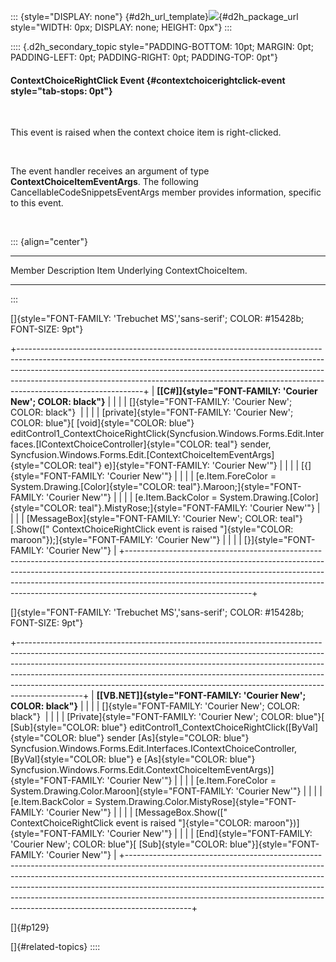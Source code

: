 ::: {style="DISPLAY: none"}
[](ms-xhelp:///?Id=d2h_url_template){#d2h_url_template}![](!package_url!){#d2h_package_url style="WIDTH: 0px; DISPLAY: none; HEIGHT: 0px"}
:::

:::: {.d2h_secondary_topic style="PADDING-BOTTOM: 10pt; MARGIN: 0pt; PADDING-LEFT: 0pt; PADDING-RIGHT: 0pt; PADDING-TOP: 0pt"}
#### ContextChoiceRightClick Event {#contextchoicerightclick-event style="tab-stops: 0pt"}

 

This event is raised when the context choice item is right-clicked.

 

The event handler receives an argument of type **ContextChoiceItemEventArgs**. The following CancellableCodeSnippetsEventArgs member provides information, specific to this event.

 

::: {align="center"}
  -------- -------------------------------
  Member   Description
  Item     Underlying ContextChoiceItem.
  -------- -------------------------------
:::

[]{style="FONT-FAMILY: 'Trebuchet MS','sans-serif'; COLOR: #15428b; FONT-SIZE: 9pt"} 

+-------------------------------------------------------------------------------------------------------------------------------------------------------------------------------------------------------------------------------------------------------------------------------------------------------------------------------------------------------+
| **[\[C#\]]{style="FONT-FAMILY: 'Courier New'; COLOR: black"}**                                                                                                                                                                                                                                                                                        |
|                                                                                                                                                                                                                                                                                                                                                       |
| []{style="FONT-FAMILY: 'Courier New'; COLOR: black"}                                                                                                                                                                                                                                                                                                  |
|                                                                                                                                                                                                                                                                                                                                                       |
| [private]{style="FONT-FAMILY: 'Courier New'; COLOR: blue"}[ [void]{style="COLOR: blue"} editControl1_ContextChoiceRightClick(Syncfusion.Windows.Forms.Edit.Interfaces.[IContextChoiceController]{style="COLOR: teal"} sender, Syncfusion.Windows.Forms.Edit.[ContextChoiceItemEventArgs]{style="COLOR: teal"} e)]{style="FONT-FAMILY: 'Courier New'"} |
|                                                                                                                                                                                                                                                                                                                                                       |
| [{]{style="FONT-FAMILY: 'Courier New'"}                                                                                                                                                                                                                                                                                                               |
|                                                                                                                                                                                                                                                                                                                                                       |
| [e.Item.ForeColor = System.Drawing.[Color]{style="COLOR: teal"}.Maroon;]{style="FONT-FAMILY: 'Courier New'"}                                                                                                                                                                                                                                          |
|                                                                                                                                                                                                                                                                                                                                                       |
| [e.Item.BackColor = System.Drawing.[Color]{style="COLOR: teal"}.MistyRose;]{style="FONT-FAMILY: 'Courier New'"}                                                                                                                                                                                                                                       |
|                                                                                                                                                                                                                                                                                                                                                       |
| [MessageBox]{style="FONT-FAMILY: 'Courier New'; COLOR: teal"}[.Show([\" ContextChoiceRightClick event is raised \"]{style="COLOR: maroon"});]{style="FONT-FAMILY: 'Courier New'"}                                                                                                                                                                     |
|                                                                                                                                                                                                                                                                                                                                                       |
| [}]{style="FONT-FAMILY: 'Courier New'"}                                                                                                                                                                                                                                                                                                               |
+-------------------------------------------------------------------------------------------------------------------------------------------------------------------------------------------------------------------------------------------------------------------------------------------------------------------------------------------------------+

[]{style="FONT-FAMILY: 'Trebuchet MS','sans-serif'; COLOR: #15428b; FONT-SIZE: 9pt"} 

+----------------------------------------------------------------------------------------------------------------------------------------------------------------------------------------------------------------------------------------------------------------------------------------------------------------------------------------------------------------------------------------------------------------------+
| **[\[VB.NET\]]{style="FONT-FAMILY: 'Courier New'; COLOR: black"}**                                                                                                                                                                                                                                                                                                                                                   |
|                                                                                                                                                                                                                                                                                                                                                                                                                      |
| []{style="FONT-FAMILY: 'Courier New'; COLOR: black"}                                                                                                                                                                                                                                                                                                                                                                 |
|                                                                                                                                                                                                                                                                                                                                                                                                                      |
| [Private]{style="FONT-FAMILY: 'Courier New'; COLOR: blue"}[ [Sub]{style="COLOR: blue"} editControl1_ContextChoiceRightClick([ByVal]{style="COLOR: blue"} sender [As]{style="COLOR: blue"} Syncfusion.Windows.Forms.Edit.Interfaces.IContextChoiceController, [ByVal]{style="COLOR: blue"} e [As]{style="COLOR: blue"} Syncfusion.Windows.Forms.Edit.ContextChoiceItemEventArgs)]{style="FONT-FAMILY: 'Courier New'"} |
|                                                                                                                                                                                                                                                                                                                                                                                                                      |
| [e.Item.ForeColor = System.Drawing.Color.Maroon]{style="FONT-FAMILY: 'Courier New'"}                                                                                                                                                                                                                                                                                                                                 |
|                                                                                                                                                                                                                                                                                                                                                                                                                      |
| [e.Item.BackColor = System.Drawing.Color.MistyRose]{style="FONT-FAMILY: 'Courier New'"}                                                                                                                                                                                                                                                                                                                              |
|                                                                                                                                                                                                                                                                                                                                                                                                                      |
| [MessageBox.Show([\" ContextChoiceRightClick event is raised \"]{style="COLOR: maroon"})]{style="FONT-FAMILY: 'Courier New'"}                                                                                                                                                                                                                                                                                        |
|                                                                                                                                                                                                                                                                                                                                                                                                                      |
| [End]{style="FONT-FAMILY: 'Courier New'; COLOR: blue"}[ [Sub]{style="COLOR: blue"}]{style="FONT-FAMILY: 'Courier New'"}                                                                                                                                                                                                                                                                                              |
+----------------------------------------------------------------------------------------------------------------------------------------------------------------------------------------------------------------------------------------------------------------------------------------------------------------------------------------------------------------------------------------------------------------------+

[]{#p129} 

[]{#related-topics}
::::
